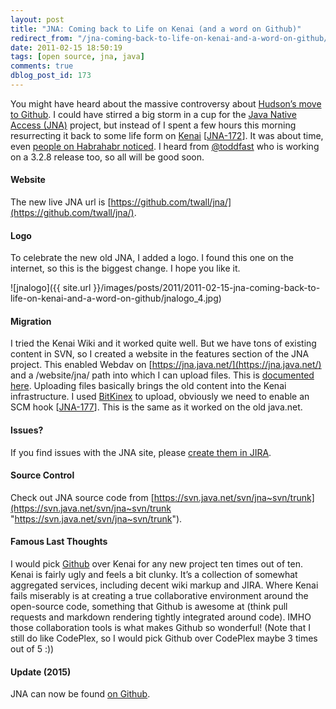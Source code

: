 ```yaml
---
layout: post
title: "JNA: Coming back to Life on Kenai (and a word on Github)"
redirect_from: "/jna-coming-back-to-life-on-kenai-and-a-word-on-github/"
date: 2011-02-15 18:50:19
tags: [open source, jna, java]
comments: true
dblog_post_id: 173
---
```

You might have heard about the massive controversy about [Hudson’s move to Github](http://www.infoq.com/news/2011/02/sonatype-hudson). I could have stirred a big storm in a cup for the [Java Native Access (JNA)](https://github.com/twall/jna/) project, but instead of I spent a few hours this morning resurrecting it back to some life form on [Kenai](http://kenai.com/) [[JNA-172](http://java.net/jira/browse/JNA-172)]. It was about time, even [people on Habrahabr noticed](http://habrahabr.ru/blogs/java/113436/). I heard from [@toddfast](http://java.net/people/85599-toddfast)  who is working on a 3.2.8 release too, so all will be good soon.

#### Website

The new live JNA url is [https://github.com/twall/jna/](https://github.com/twall/jna/).

#### Logo

To celebrate the new old JNA, I added a logo. I found this one on the internet, so this is the biggest change. I hope you like it.

![jnalogo]({{ site.url }}/images/posts/2011/2011-02-15-jna-coming-back-to-life-on-kenai-and-a-word-on-github/jnalogo_4.jpg)

#### Migration

I tried the Kenai Wiki and it worked quite well. But we have tons of existing content in SVN, so I created a website in the features section of the JNA project. This enabled Webdav on [https://jna.java.net/](https://jna.java.net/) and a /website/jna/ path into which I can upload files. This is [documented here](http://kenai.com/projects/help/pages/UploadWebsiteFiles). Uploading files basically brings the old content into the Kenai infrastructure. I used [BitKinex](http://www.bitkinex.com/) to upload, obviously we need to enable an SCM hook [[JNA-177](http://java.net/jira/browse/JNA-177)]. This is the same as it worked on the old java.net.

#### Issues?

If you find issues with the JNA site, please [create them in JIRA](http://java.net/jira/browse/JNA).

#### Source Control

Check out JNA source code from [https://svn.java.net/svn/jna~svn/trunk](https://svn.java.net/svn/jna~svn/trunk "https://svn.java.net/svn/jna~svn/trunk").

#### Famous Last Thoughts

I would pick [Github](https://github.com/) over Kenai for any new project ten times out of ten. Kenai is fairly ugly and feels a bit clunky. It’s a collection of somewhat aggregated services, including decent wiki markup and JIRA. Where Kenai fails miserably is at creating a true collaborative environment around the open-source code, something that Github is awesome at (think pull requests and markdown rendering tightly integrated around code). IMHO those collaboration tools is what makes Github so wonderful! (Note that I still do like CodePlex, so I would pick Github over CodePlex maybe 3 times out of 5 :))

#### Update (2015)

JNA can now be found [on Github](https://github.com/twall/jna).

